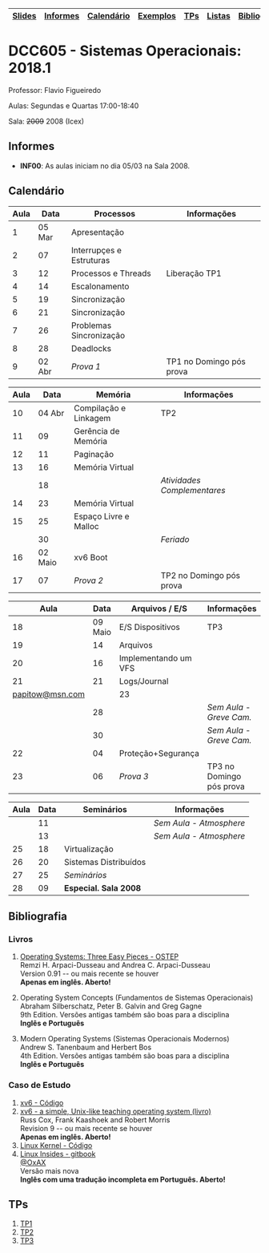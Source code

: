 | [Slides] | [Informes] | [Calendário] | [Exemplos] | [TPs] | [Listas] | [Bibliografia] |
|----------|------------|--------------|------------|-------|----------|----------------|

# DCC605 - Sistemas Operacionais: 2018.1

Professor: Flavio Figueiredo

Aulas: Segundas e Quartas 17:00-18:40

Sala: ~~2009~~ 2008 (Icex)

## Informes

* **INF00**: As aulas iniciam no dia 05/03 na Sala 2008.

## Calendário

| Aula | Data     |  Processos                | Informações                 |
|------|----------|---------------------------|-----------------------------|
| 1    | 05 Mar   | Apresentação              |                             |
| 2    | 07       | Interrupçes e Estruturas  |                             |
| 3    | 12       | Processos e Threads       | Liberação TP1               |
| 4    | 14       | Escalonamento             |                             |
| 5    | 19       | Sincronização             |                             |
| 6    | 21       | Sincronização             |                             |
| 7    | 26       | Problemas Sincronização   |                             |
| 8    | 28       | Deadlocks                 |                             |
| 9    | 02 Abr   | *Prova 1*                 | TP1 no Domingo pós prova    |

| Aula | Data     |  Memória                  | Informações                 |
|------|----------|---------------------------|-----------------------------|
| 10   | 04 Abr   | Compilação e Linkagem     | TP2                         |
| 11   | 09       | Gerência de Memória       |                             |
| 12   | 11       | Paginação                 |                             |
| 13   | 16       | Memória Virtual           |                             |
|      | 18       |                           | *Atividades Complementares* |
| 14   | 23       | Memória Virtual           |                             |
| 15   | 25       | Espaço Livre e Malloc     |                             |
|      | 30       |                           | *Feriado*                   |
| 16   | 02 Maio  | xv6 Boot                  |                             |
| 17   | 07       | *Prova 2*                 | TP2 no Domingo pós prova    |

| Aula | Data     |  Arquivos / E/S           | Informações                 |
|------|----------|---------------------------|-----------------------------|
| 18   | 09 Maio  | E/S Dispositivos          | TP3                         |
| 19   | 14       | Arquivos                  |                             |
| 20   | 16       | Implementando um VFS      |                             |
| 21   | 21       | Logs/Journal              |                             |
papitow@msn.com|      | 23       |                           | *Sem Aula - Greve Cam.*     |
|      | 28       |                           | *Sem Aula - Greve Cam.*     |
|      | 30       |                           | *Sem Aula - Greve Cam.*     |
| 22   | 04       | Proteção+Segurança        |                             |
| 23   | 06       | *Prova 3*                 | TP3 no Domingo pós prova    |


| Aula | Data     |  Seminários               | Informações                 |
|------|----------|---------------------------|-----------------------------|
|      | 11       |                           | *Sem Aula - Atmosphere*     |
|      | 13       |                           | *Sem Aula - Atmosphere*     |
| 25   | 18       | Virtualização             |                             |
| 26   | 20       | Sistemas Distribuídos     |                             |
| 27   | 25       | *Seminários*              |                             |
| 28   | 09       | **Especial. Sala 2008**   |                             |

## Bibliografia

### Livros

  1. [Operating Systems: Three Easy Pieces - OSTEP](http://pages.cs.wisc.edu/~remzi/OSTEP/) <br>
     Remzi H. Arpaci-Dusseau and Andrea C. Arpaci-Dusseau <br>
     Version 0.91 -- ou mais recente se houver <br>
     **Apenas em inglês. Aberto!**

  1. Operating System Concepts (Fundamentos de Sistemas Operacionais) <br>
     Abraham Silberschatz, Peter B. Galvin and  Greg Gagne <br>
     9th Edition. Versões antigas também são boas para a disciplina <br>
     **Inglês e Português**

  1. Modern Operating Systems (Sistemas Operacionais Modernos) <br>
     Andrew S. Tanenbaum and Herbert Bos <br>
     4th Edition. Versões antigas também são boas para a disciplina <br>
     **Inglês e Português**

### Caso de Estudo

  1. [xv6 - Código](https://github.com/mit-pdos/xv6-public)
  1. [xv6 - a simple, Unix-like teaching operating system (livro)](https://pdos.csail.mit.edu/6.828/2016/xv6/book-rev10.pdf) <br>
     Russ Cox, Frank Kaashoek and Robert Morris <br>
     Revision 9 -- ou mais recente se houver <br>
      **Apenas em inglês. Aberto!**
  1. [Linux Kernel - Código](https://github.com/torvalds/linux)
  1. [Linux Insides - gitbook](https://www.gitbook.com/book/0xax/linux-insides/details) <br>
     [@OxAX](https://twitter.com/0xAX) <br>
     Versão mais nova <br>
      **Inglês com uma tradução incompleta em Português. Aberto!**

## TPs

  1. [TP1](./tp1)
  2. [TP2](./tp2)
  3. [TP3](./tp3)
  
[Informes]: #informes
[Calendário]: #calendário
[Listas]: ./listas
[TPs]: #tps
[Slides]: https://drive.google.com/drive/folders/0B0ryAvcYobs0c1oxSU9LaWdFbWs
[Exemplos]: ./exemplos
[Bibliografia]: #bibliografia

